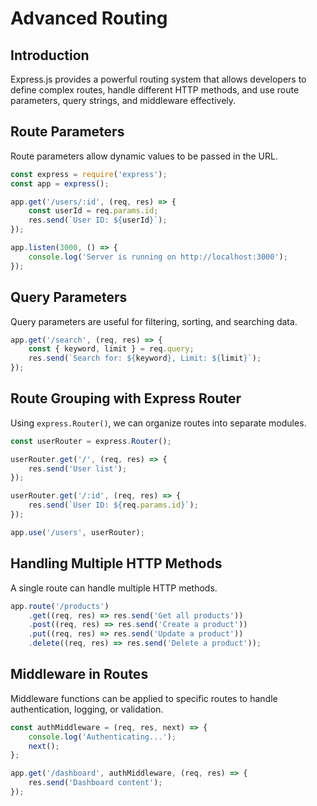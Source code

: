 # Advanced Routing

## Introduction
Express.js provides a powerful routing system that allows developers to define complex routes, handle different HTTP methods, and use route parameters, query strings, and middleware effectively.

## Route Parameters
Route parameters allow dynamic values to be passed in the URL.

```javascript
const express = require('express');
const app = express();

app.get('/users/:id', (req, res) => {
    const userId = req.params.id;
    res.send(`User ID: ${userId}`);
});

app.listen(3000, () => {
    console.log('Server is running on http://localhost:3000');
});
```

## Query Parameters
Query parameters are useful for filtering, sorting, and searching data.

```javascript
app.get('/search', (req, res) => {
    const { keyword, limit } = req.query;
    res.send(`Search for: ${keyword}, Limit: ${limit}`);
});
```

## Route Grouping with Express Router
Using `express.Router()`, we can organize routes into separate modules.

```javascript
const userRouter = express.Router();

userRouter.get('/', (req, res) => {
    res.send('User list');
});

userRouter.get('/:id', (req, res) => {
    res.send(`User ID: ${req.params.id}`);
});

app.use('/users', userRouter);
```

## Handling Multiple HTTP Methods
A single route can handle multiple HTTP methods.

```javascript
app.route('/products')
    .get((req, res) => res.send('Get all products'))
    .post((req, res) => res.send('Create a product'))
    .put((req, res) => res.send('Update a product'))
    .delete((req, res) => res.send('Delete a product'));
```

## Middleware in Routes
Middleware functions can be applied to specific routes to handle authentication, logging, or validation.

```javascript
const authMiddleware = (req, res, next) => {
    console.log('Authenticating...');
    next();
};

app.get('/dashboard', authMiddleware, (req, res) => {
    res.send('Dashboard content');
});
```


